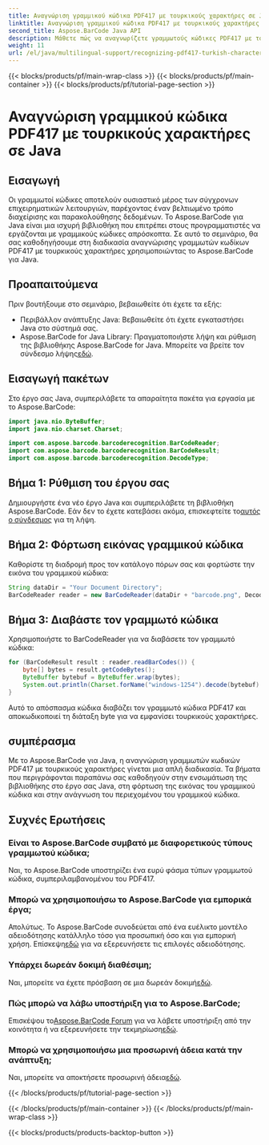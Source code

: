 ```yaml
---
title: Αναγνώριση γραμμικού κώδικα PDF417 με τουρκικούς χαρακτήρες σε Java
linktitle: Αναγνώριση γραμμικού κώδικα PDF417 με τουρκικούς χαρακτήρες
second_title: Aspose.BarCode Java API
description: Μάθετε πώς να αναγνωρίζετε γραμμωτούς κώδικες PDF417 με τουρκικούς χαρακτήρες σε Java χρησιμοποιώντας το Aspose.BarCode. Εύκολη ενσωμάτωση και ισχυρές δυνατότητες αποκωδικοποίησης.
weight: 11
url: /el/java/multilingual-support/recognizing-pdf417-turkish-characters/
---
```


{{< blocks/products/pf/main-wrap-class >}}
{{< blocks/products/pf/main-container >}}
{{< blocks/products/pf/tutorial-page-section >}}

# Αναγνώριση γραμμικού κώδικα PDF417 με τουρκικούς χαρακτήρες σε Java


## Εισαγωγή

Οι γραμμωτοί κώδικες αποτελούν ουσιαστικό μέρος των σύγχρονων επιχειρηματικών λειτουργιών, παρέχοντας έναν βελτιωμένο τρόπο διαχείρισης και παρακολούθησης δεδομένων. Το Aspose.BarCode για Java είναι μια ισχυρή βιβλιοθήκη που επιτρέπει στους προγραμματιστές να εργάζονται με γραμμικούς κώδικες απρόσκοπτα. Σε αυτό το σεμινάριο, θα σας καθοδηγήσουμε στη διαδικασία αναγνώρισης γραμμωτών κωδίκων PDF417 με τουρκικούς χαρακτήρες χρησιμοποιώντας το Aspose.BarCode για Java.

## Προαπαιτούμενα

Πριν βουτήξουμε στο σεμινάριο, βεβαιωθείτε ότι έχετε τα εξής:

- Περιβάλλον ανάπτυξης Java: Βεβαιωθείτε ότι έχετε εγκαταστήσει Java στο σύστημά σας.
-  Aspose.BarCode for Java Library: Πραγματοποιήστε λήψη και ρύθμιση της βιβλιοθήκης Aspose.BarCode for Java. Μπορείτε να βρείτε τον σύνδεσμο λήψης[εδώ](https://releases.aspose.com/barcode/java/).

## Εισαγωγή πακέτων

Στο έργο σας Java, συμπεριλάβετε τα απαραίτητα πακέτα για εργασία με το Aspose.BarCode:

```java
import java.nio.ByteBuffer;
import java.nio.charset.Charset;

import com.aspose.barcode.barcoderecognition.BarCodeReader;
import com.aspose.barcode.barcoderecognition.BarCodeResult;
import com.aspose.barcode.barcoderecognition.DecodeType;
```

## Βήμα 1: Ρύθμιση του έργου σας

 Δημιουργήστε ένα νέο έργο Java και συμπεριλάβετε τη βιβλιοθήκη Aspose.BarCode. Εάν δεν το έχετε κατεβάσει ακόμα, επισκεφτείτε το[αυτός ο σύνδεσμος](https://releases.aspose.com/barcode/java/) για τη λήψη.

## Βήμα 2: Φόρτωση εικόνας γραμμικού κώδικα

Καθορίστε τη διαδρομή προς τον κατάλογο πόρων σας και φορτώστε την εικόνα του γραμμικού κώδικα:

```java
String dataDir = "Your Document Directory";
BarCodeReader reader = new BarCodeReader(dataDir + "barcode.png", DecodeType.PDF_417);
```

## Βήμα 3: Διαβάστε τον γραμμωτό κώδικα

Χρησιμοποιήστε το BarCodeReader για να διαβάσετε τον γραμμωτό κώδικα:

```java
for (BarCodeResult result : reader.readBarCodes()) {
    byte[] bytes = result.getCodeBytes();
    ByteBuffer bytebuf = ByteBuffer.wrap(bytes);
    System.out.println(Charset.forName("windows-1254").decode(bytebuf).toString());
}
```

Αυτό το απόσπασμα κώδικα διαβάζει τον γραμμωτό κώδικα PDF417 και αποκωδικοποιεί τη διάταξη byte για να εμφανίσει τουρκικούς χαρακτήρες.

## συμπέρασμα

Με το Aspose.BarCode για Java, η αναγνώριση γραμμωτών κωδικών PDF417 με τουρκικούς χαρακτήρες γίνεται μια απλή διαδικασία. Τα βήματα που περιγράφονται παραπάνω σας καθοδηγούν στην ενσωμάτωση της βιβλιοθήκης στο έργο σας Java, στη φόρτωση της εικόνας του γραμμικού κώδικα και στην ανάγνωση του περιεχομένου του γραμμικού κώδικα.

## Συχνές Ερωτήσεις

### Είναι το Aspose.BarCode συμβατό με διαφορετικούς τύπους γραμμωτού κώδικα;
Ναι, το Aspose.BarCode υποστηρίζει ένα ευρύ φάσμα τύπων γραμμωτού κώδικα, συμπεριλαμβανομένου του PDF417.

### Μπορώ να χρησιμοποιήσω το Aspose.BarCode για εμπορικά έργα;
 Απολύτως. Το Aspose.BarCode συνοδεύεται από ένα ευέλικτο μοντέλο αδειοδότησης κατάλληλο τόσο για προσωπική όσο και για εμπορική χρήση. Επίσκεψη[εδώ](https://purchase.aspose.com/buy) για να εξερευνήσετε τις επιλογές αδειοδότησης.

### Υπάρχει δωρεάν δοκιμή διαθέσιμη;
 Ναι, μπορείτε να έχετε πρόσβαση σε μια δωρεάν δοκιμή[εδώ](https://releases.aspose.com/).

### Πώς μπορώ να λάβω υποστήριξη για το Aspose.BarCode;
 Επισκέψου το[Aspose.BarCode Forum](https://forum.aspose.com/c/barcode/13) για να λάβετε υποστήριξη από την κοινότητα ή να εξερευνήσετε την τεκμηρίωση[εδώ](https://reference.aspose.com/barcode/java/).

### Μπορώ να χρησιμοποιήσω μια προσωρινή άδεια κατά την ανάπτυξη;
 Ναι, μπορείτε να αποκτήσετε προσωρινή άδεια[εδώ](https://purchase.aspose.com/temporary-license/).

{{< /blocks/products/pf/tutorial-page-section >}}

{{< /blocks/products/pf/main-container >}}
{{< /blocks/products/pf/main-wrap-class >}}

{{< blocks/products/products-backtop-button >}}
